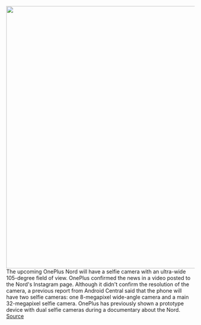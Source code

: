 <img src='https://cdn.vox-cdn.com/thumbor/hS-Y1hjxIHutChHIkLz9LcqH3BQ=/0x0:2500x1666/1200x800/filters:focal(1050x633:1450x1033)/cdn.vox-cdn.com/uploads/chorus_image/image/67049240/EbHUYNdUcAAFZ9f.0.jpg' width='700px' /><br/>
The upcoming OnePlus Nord will have a selfie camera with an ultra-wide 105-degree field of view. OnePlus confirmed the news in a video posted to the Nord's Instagram page. Although it didn't confirm the resolution of the camera, a previous report from Android Central said that the phone will have two selfie cameras: one 8-megapixel wide-angle camera and a main 32-megapixel selfie camera. OnePlus has previously shown a prototype device with dual selfie cameras during a documentary about the Nord.
<a href='https://www.theverge.com/2020/7/13/21322411/oneplus-nord-dual-front-facing-selfie-cameras-ultra-wide-confirmed-specs'> Source <a/>